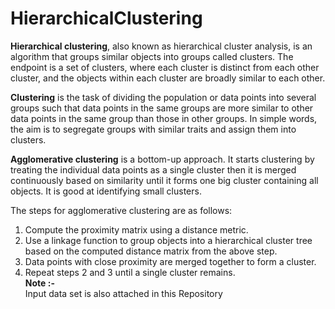 # HierarchicalClustering

**Hierarchical clustering**, also known as hierarchical cluster analysis, is an algorithm that groups similar objects into groups called clusters. The endpoint is a set of clusters, where each cluster is distinct from each other cluster, and the objects within each cluster are broadly similar to each other.

**Clustering** is the task of dividing the population or data points into several groups such that data points in the same groups are more similar to other data points in the same group than those in other groups. In simple words, the aim is to segregate groups with similar traits and assign them into clusters.

**Agglomerative clustering** is a bottom-up approach. It starts clustering by treating the individual data points as a single cluster then it is merged continuously based on similarity until it forms one big cluster containing all objects. It is good at identifying small clusters. 

The steps for agglomerative clustering are as follows:

  1. Compute the proximity matrix using a distance metric.  
  2. Use a linkage function to group objects into a hierarchical cluster tree based on the computed distance matrix from the above step.  
  3. Data points with close proximity are merged together to form a cluster.  
  4. Repeat steps 2 and 3 until a single cluster remains.   
**Note :-**  
   Input data set is also attached in this Repository
